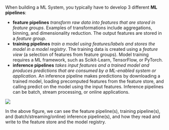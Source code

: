 When building a ML System, you typically have to develop 3 different **ML pipelines**:

 * __feature pipelines__ *transform raw data into features that are stored in feature groups*. Examples of transformations include aggregations, binning, and dimensionality reduction. The output features are stored in a *feature group*.
 * __training pipelines__ *train a model using features/labels and stores the model in a model registry*. The training data is created using a *feature view* (a selection of features from feature groups). Model training requires a ML framework, such as Scikit-Learn, TensorFlow, or PyTorch.
 * __inference pipelines__ *takes input features and a trained model and produces predictions that are consumed by a ML-enabled system or application*. An inference pipeline makes predictions by downloading a trained model, loading precomputed features from the feature store, and calling predict on the model using the input features. Inference pipelines can be batch, stream processing, or online applications.
<img src="../../../../assets/images/concepts/fs/ml-pipelines-ml-system.svg">

In the above figure, we can see the feature pipeline(s), training pipeline(s), and (batch/streaming/online) inference pipeline(s), and how they read and write to the feature store and the model registry.